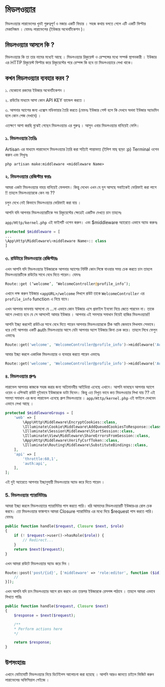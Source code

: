 # মিডলওয়্যার

মিডলওয়্যার লারাভেলের খুবই গুরুত্বপূর্ণ ও মজার একটি ফিচার । সহজ কথায় বলতে গেলে এটি একটি ফিল্টার মেকানিজম । যেমনঃ লারাভেলের \(ইউজার অথেনটিকেশন \)।

## মিডলওয়্যার আসলে কি ?

মিডলওয়্যার কি তা তার নামের মধ্যেই আছে । মিডলওয়্যার রিকুয়েস্ট ও রেস্পন্সের মধ্যে সম্পর্ক স্থাপনকারী । ইউজার এর HTTP রিকুয়েস্ট ফিল্টার করে রিকুয়েস্টের পরে রেস্পন্স কি হবে তা মিডলওয়্যারে লেখা থাকে।

## কখন মিডলওয়্যার ব্যবহার করব ?

১. যেকোনো রকমের ইউজার অথেনটিকেশন ।

২. রাউটের মাধ্যমে আসা কোন API KEY হ্যান্ডেল করতে ।

৩. আপনার অ্যাপের জন্য এক্সেস মডিফায়ার তৈরি করতে \(যেমনঃ ইউজার গেস্ট হলে কি দেখবে অথবা ইউজার অ্যাডমিন হলে কোন পেজ দেখাবে\) ।

এতক্ষণে আশা করছি বুঝেই গেছেন মিডলওয়্যার এর গুরুত্ব । আসুন এবার মিডলওয়্যার বানিয়েই ফেলি।

### ১. মিডলওয়্যার তৈরিঃ

Artisan এর মাধ্যমে লারাভেলে মিডলওয়্যার তৈরি করা সত্যিই পান্তাভাত \(ইলিশ মাছ ছাড়া :p\) Terminal ওপেন করুন এবং লিখুনঃ

```text
php artisan make:middleware <middleware Name>
```

### ২. মিডলওয়্যার রেজিস্টার করাঃ

আমরা একটা মিডলওয়্যার নাহয় বানিয়েই ফেললাম। কিন্তু দেখেন এখন যে যুগ আসছে সবাইকেই ভেরিফাই করা লাগে !! তাহলে মিডলওয়্যারকে কেন নয় ??

চলুন দেখে নেই কিভাবে মিডলওয়্যার ভেরিফাই করা যায় ।

আপনি যদি আপনার মিডলওয়্যারটিকে সব রিকুয়েস্টের ক্ষেত্রেই একটিভ দেখতে চান তাহলেঃ

`app/Http/kernel.php` এই ফাইলটি ওপেন করুন। এবং $middleware অ্যারেতে এভাবে অ্যাড করুনঃ

```php
protected $middleware = [
...
\App\Http\Middleware\<middleware Name>:: class
]
```

### ৩. রাউটারে মিডলওয়্যার রেজিস্টারঃ

এখন আপনি যদি মিডলওয়্যার ইউজারকে আপনার অ্যাপের নির্দিষ্ট কোন লিঙ্কে যাওয়ার সময় চেক করতে চান তাহলে মিডলওয়্যারটিকে রাউটের সাথে বেধে দিতে পারেন। যেমনঃ

```php
Route::get (‘welcome’, ‘WelcomeController@profile_info’);
```

এখানে লক্ষ করুন ইউজার `<appURL>/welcome` লিখলে রাউট তাকে `WelcomeController` এর `profile_info` function এ নিয়ে যাবে।

এখন আপনার ভাবনায় আসলো যে ...না এভাবে কোন ইউজার এসে প্রফাইল ইনফো নিয়ে জেতে পারবেন না। তাকে আগে দেখাতে হবে যে সে আসলেই আমার ইউজার । আপনার এই সমস্যার সমাধান নিয়েই হাজির মিডলওয়্যার!!

আপনি ইচ্ছা করলেই রাউটএর সাথে বেধে দিতে পারেন আপনার মিডলওয়্যারকে ঠিক আমি জেভাবে লিখলাম সেভাবে। ধরে নেই আপনার একটি auth মিডলওয়্যার আসে যেটা আপনার অ্যাপ ইউজার কিনা চেক করে। তাহলে লিখে ফেলুন এভাবেঃ

```php
Route::get('welcome', 'WelcomeController@profile_info')->middleware('Auth');
```

আবার ইচ্ছা করলে একাধিক মিডলওয়্যার ও ব্যবহার করতে পারেন এভাবেঃ

```php
Route::get('welcome', 'WelcomeController@profile_info')->middleware('Auth', 'admin');
```

### ৪. মিডলওয়্যার গ্রুপঃ

লারাভেল আপনার কাজকে সহজ করার জন্য অতিমানবীয় আইডিয়া এনেছে এখানে। আপনি ভাবছেন আপনার অ্যাপে ওয়েব ও এপিআই রাউট দুইভাবে ইউজারকে ডাটা দিবেন। কিন্তু এত নিখুত ভাবে কত মিডলওয়্যার লিখা যায় ?? এই সমস্যা সমাধান এর জন্য লারাভেল এনেছে গ্রুপ মিডলওয়্যার । `app/Http/kernel.php` এই ফাইলে দেখবেন এভাবে লেখা আছে ।

```php
protected $middlewareGroups = [
    'web' => [
        \App\Http\Middleware\EncryptCookies::class,
        \Illuminate\Cookie\Middleware\AddQueuedCookiesToResponse::class,
        \Illuminate\Session\Middleware\StartSession::class,
        \Illuminate\View\Middleware\ShareErrorsFromSession::class,
        \App\Http\Middleware\VerifyCsrfToken::class,
        \Illuminate\Routing\Middleware\SubstituteBindings::class,
    ],
    'api' => [
        'throttle:60,1',
        'auth:api',
    ],
];
```

এই দুই অ্যারেতে আপনার ইচ্ছানুযায়ী মিডলওয়্যার অ্যাড করে দিতে পারেন ।

### 5. মিডলওয়্যার প্যারামিটারঃ

আমরা ইচ্ছা করলে মিডলওয়্যারে প্যারামিটার পাস করতে পারি। ধরি আমাদের মিডলওয়্যারটি ইউজারএর রোল চেক করবে। তো মিডলওয়্যার ফাঙ্কশনে আমরা Closure প্যারামিটার এর মধ্যে দিয়ে $request পাস করতে পারি। যেমনঃ

```php
public function handle($request, Closure $next, $role)
{
    if (! $request->user()->hasRole($role)) {
        // Redirect...
    }
    return $next($request);
}
```

এখন আমরা রাউটে মিডলওয়্যার অ্যাড করে দিব ।

```php
Route::post('post/{id}', ['middleware' => 'role:editor', function ($id) {
    //
}]);
```

এখন আপনি যদি চান মিডলওয়্যার আগে রান করবে এবং তারপর ইউজারকে রেসপন্স পাঠাবে । তাহলে আমরা এভাবে লিখতে পারিঃ

```php
public function handle($request, Closure $next)
{
    $response = $next($request);

    /**
    * Perform actions here
    */

    return $response;
}
```

## উপসংহারঃ

এখানে মোটামোটি মিডলওয়্যার নিয়ে ডিটেইলস আলোচনা করা হয়েছে । আপনি আরও জানতে চাইলে ভিজিট করুন লারাভেলের অফিসিয়াল পেইজে ।

